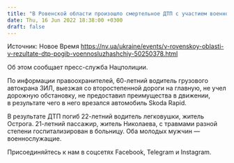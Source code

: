 ```yaml
---
title: "В Ровенской области произошло смертельное ДТП с участием военнослужащих"
date: Thu, 16 Jun 2022 18:38:00 +0300
draft: false
---
```

Источник: Новое Время https://nv.ua/ukraine/events/v-rovenskoy-oblasti-v-rezultate-dtp-pogib-voennosluzhashchiy-50250378.html


 Об этом сообщает пресс-служба Нацполиции.

По информации правоохранителей, 60-летний водитель грузового автокрана ЗИЛ, выезжая со второстепенной дороги на главную, не учел дорожную обстановку, не предоставил преимущества в движении, в результате чего в него врезался автомобиль Skoda Rapid.

В результате ДТП погиб 22-летний водитель легковушки, житель Острога. 21-летний пассажир, житель Николаева, с травмами разной степени госпитализирован в больницу. Оба молодых мужчин — военнослужащие.

Присоединяйтесь к нам в соцсетях Facebook, Telegram и Instagram.
